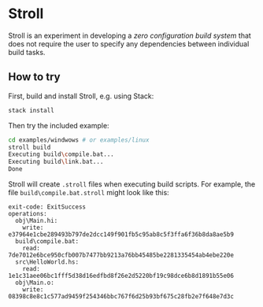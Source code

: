 # Stroll

Stroll is an experiment in developing a *zero configuration build system* that does not
require the user to specify any dependencies between individual build tasks.

## How to try

First, build and install Stroll, e.g. using Stack:

```bash
stack install
```

Then try the included example:

```bash
cd examples/windwows # or examples/linux
stroll build
Executing build\compile.bat...
Executing build\link.bat...
Done
```

Stroll will create `.stroll` files when executing build scripts. For example, the file
`build\compile.bat.stroll` might look like this:

```
exit-code: ExitSuccess
operations:
  obj\Main.hi:
    write: e37964e1cbe289493b797de2dcc149f901fb5c95ab8c5f3ffa6f36b8da8ae5b9
  build\compile.bat:
    read: 7de7012e6bce950cfb007b7477bb9213a76bb45485be2281335454ab4ebe220e
  src\HelloWorld.hs:
    read: 1e1c31aee06bc1fff5d38d16edfbd8f26e2d5220bf19c98dce6b8d1891b55e06
  obj\Main.o:
    write: 08398c8e8c1c577ad9459f254346bbc767f6d25b93bf675c28fb2e7f648e7d3c
```
